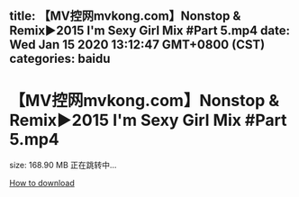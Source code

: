 
title: 【MV控网mvkong.com】Nonstop & Remix►2015 I'm Sexy Girl Mix #Part 5.mp4
date: Wed Jan 15 2020 13:12:47 GMT+0800 (CST)    
categories: baidu
---

# 【MV控网mvkong.com】Nonstop & Remix►2015 I'm Sexy Girl Mix #Part 5.mp4
size: 168.90 MB
 正在跳转中...
 

[How to download](https://bpcam.bemobtrk.com/go/2ceec3aa-1ca2-46d6-b9ff-aaa5c184517c?jno=104)